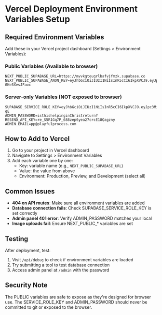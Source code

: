 # Vercel Deployment Environment Variables Setup

## Required Environment Variables

Add these in your Vercel project dashboard (Settings > Environment Variables):

### Public Variables (Available to browser)
```
NEXT_PUBLIC_SUPABASE_URL=https://mvvkgteugrlbafvjfmzk.supabase.co
NEXT_PUBLIC_SUPABASE_ANON_KEY=eyJhbGciOiJIUzI1NiIsInR5cCI6IkpXVCJ9.eyJpc3MiOiJzdXBhYmFzZSIsInJlZiI6Im12dmtndGV1Z3JsYmFmdmpmbXprIiwicm9sZSI6ImFub24iLCJpYXQiOjE3NTMzODY3MTQsImV4cCI6MjA2ODk2MjcxNH0.C34mOkhL0lAcfMZDOsMXt84JvTcx9X-GKe3XesJFaoc
```

### Server-only Variables (NOT exposed to browser)
```
SUPABASE_SERVICE_ROLE_KEY=eyJhbGciOiJIUzI1NiIsInR5cCI6IkpXVCJ9.eyJpc3MiOiJzdXBhYmFzZSIsInJlZiI6Im12dmtndGV1Z3JsYmFmdmpmbXprIiwicm9sZSI6InNlcnZpY2Vfcm9sZSIsImlhdCI6MTc1MzM4NjcxNCwiZXhwIjoyMDY4OTYyNzE0fQ.vL0rOcex4WPVdzuGXBbDKCdIDFmVU0NJqosgy3pE-qE
ADMIN_PASSWORD=isthishelpinginChristreturn?
RESEND_API_KEY=re_S5R1Gq7P_688zep6yea27crcE18Qagzny
ADMIN_EMAIL=pp@playfulprocess.com
```

## How to Add to Vercel

1. Go to your project in Vercel dashboard
2. Navigate to Settings > Environment Variables
3. Add each variable one by one:
   - Key: variable name (e.g., `NEXT_PUBLIC_SUPABASE_URL`)
   - Value: the value from above
   - Environment: Production, Preview, and Development (select all)

## Common Issues

- **404 on API routes**: Make sure all environment variables are added
- **Database connection fails**: Check SUPABASE_SERVICE_ROLE_KEY is set correctly
- **Admin panel 401 error**: Verify ADMIN_PASSWORD matches your local
- **Image uploads fail**: Ensure NEXT_PUBLIC_* variables are set

## Testing

After deployment, test:
1. Visit `/api/debug` to check if environment variables are loaded
2. Try submitting a tool to test database connection
3. Access admin panel at `/admin` with the password

## Security Note

The PUBLIC variables are safe to expose as they're designed for browser use. The SERVICE_ROLE_KEY and ADMIN_PASSWORD should never be committed to git or exposed to the browser.